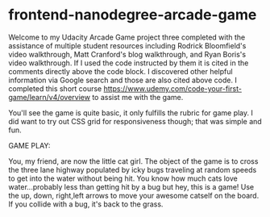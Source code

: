 # frontend-nanodegree-arcade-game

Welcome to my Udacity Arcade Game project three completed with the assistance of multiple student resources including Rodrick Bloomfield's video walkthrough, Matt Cranford's blog walkthrough, and Ryan Boris's video walkthrough. If I used the code instructed by them it is cited in the comments directly above the code block. I discovered other helpful information via Google search and those are also cited above code. I completed this short course https://www.udemy.com/code-your-first-game/learn/v4/overview to assist me with the game.

You'll see the game is quite basic, it only fulfills the rubric for game play. I did want to try out CSS grid for responsiveness though; that was simple and fun.

GAME PLAY:

You, my friend, are now the little cat girl. The object of the game is to cross the three lane highway populated by icky bugs traveling at random speeds to get into the water without being hit. You know how much cats love water...probably less than getting hit by a bug but hey, this is a game! Use the up, down, right,left arrows to move your awesome catself on the board. If you collide with a bug, it's back to the grass.
